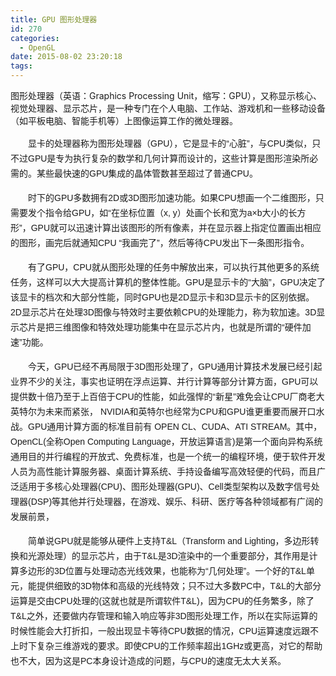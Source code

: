 ```yaml
---
title: GPU 图形处理器
id: 270
categories:
  - OpenGL
date: 2015-08-02 23:20:18
tags:
---
```


图形处理器（英语：Graphics Processing Unit，缩写：GPU），又称显示核心、视觉处理器、显示芯片，是一种专门在个人电脑、工作站、游戏机和一些移动设备（如平板电脑、智能手机等）上图像运算工作的微处理器。

<div class="para" style="margin: 15px 0px 5px; text-indent: 2em; line-height: 24px; font-family: arial, 宋体, sans-serif; font-size: 14px;">
	显卡的处理器称为图形处理器（GPU），它是显卡的&ldquo;心脏&rdquo;，与CPU类似，只不过GPU是专为执行复杂的数学和几何计算而设计的，这些计算是图形渲染所必需的。某些最快速的GPU集成的晶体管数甚至超过了普通CPU。
</div>

<div class="para" style="margin: 15px 0px 5px; text-indent: 2em; line-height: 24px; font-family: arial, 宋体, sans-serif; font-size: 14px;">
	时下的GPU多数拥有2D或3D图形加速功能。如果CPU想画一个二维图形，只需要发个指令给GPU，如&ldquo;在坐标位置（x, y）处画个长和宽为a&times;b大小的长方形&rdquo;，GPU就可以迅速计算出该图形的所有像素，并在显示器上指定位置画出相应的图形，画完后就通知CPU &ldquo;我画完了&rdquo;，然后等待CPU发出下一条图形指令。&nbsp;
</div>

<div class="para" style="margin: 15px 0px 5px; text-indent: 2em; line-height: 24px; font-family: arial, 宋体, sans-serif; font-size: 14px;">
	有了GPU，CPU就从图形处理的任务中解放出来，可以执行其他更多的系统任务，这样可以大大提高计算机的整体性能。<span style="font-family: arial, 宋体, sans-serif; font-size: 14px; line-height: 24px; text-indent: 28px;">GPU是显示卡的&ldquo;大脑&rdquo;，GPU决定了该显卡的档次和大部分性能，同时GPU也是2D显示卡和3D显示卡的区别依据。2D显示芯片在处理3D图像与特效时主要依赖CPU的处理能力，称为软加速。3D显示芯片是把三维图像和特效处理功能集中在显示芯片内，也就是所谓的&ldquo;</span>硬件加速<span style="font-family: arial, 宋体, sans-serif; font-size: 14px; line-height: 24px; text-indent: 28px;">&rdquo;功能。</span>
</div>

<div class="para" style="margin: 15px 0px 5px; text-indent: 2em; line-height: 24px; font-family: arial, 宋体, sans-serif; font-size: 14px;">
	<span style="font-family: arial, 宋体, sans-serif; font-size: 14px; line-height: 24px; text-indent: 28px;">今天，GPU已经不再局限于3D图形处理了，GPU通用计算技术发展已经引起业界不少的关注，事实也证明在</span>浮点运算<span style="font-family: arial, 宋体, sans-serif; font-size: 14px; line-height: 24px; text-indent: 28px;">、</span>并行计算<span style="font-family: arial, 宋体, sans-serif; font-size: 14px; line-height: 24px; text-indent: 28px;">等部分计算方面，GPU可以提供数十倍乃至于上百倍于CPU的性能，如此强悍的&ldquo;新星&rdquo;难免会让CPU厂商老大</span>英特尔<span style="font-family: arial, 宋体, sans-serif; font-size: 14px; line-height: 24px; text-indent: 28px;">为未来而紧张， NVIDIA和英特尔也经常为CPU和GPU谁更重要而展开口水战。GPU通用计算方面的标准目前有 OPEN CL、CUDA、ATI STREAM。其中，OpenCL(全称Open Computing Language，开放运算语言)是第一个面向异构系统通用目的并行编程的开放式、免费标准，也是一个统一的</span>编程环境<span style="font-family: arial, 宋体, sans-serif; font-size: 14px; line-height: 24px; text-indent: 28px;">，便于软件开发人员为高性能计算服务器、桌面计算系统、手持设备编写高效轻便的代码，而且广泛适用于</span>多核心<span style="font-family: arial, 宋体, sans-serif; font-size: 14px; line-height: 24px; text-indent: 28px;">处理器(CPU)、图形处理器(GPU)、Cell类型架构以及</span>数字信号处理器<span style="font-family: arial, 宋体, sans-serif; font-size: 14px; line-height: 24px; text-indent: 28px;">(DSP)等其他并行处理器，在游戏、娱乐、科研、医疗等各种领域都有广阔的发展前景，</span>
</div>

<div class="para" style="margin: 15px 0px 5px; text-indent: 2em; line-height: 24px; font-family: arial, 宋体, sans-serif; font-size: 14px;">
	<span style="font-family: arial, 宋体, sans-serif; font-size: 14px; line-height: 24px; text-indent: 28px;">简单说GPU就是能够从硬件上支持T&amp;L（Transform and Lighting，多边形转换和光源处理）的</span>显示芯片<span style="font-family: arial, 宋体, sans-serif; font-size: 14px; line-height: 24px; text-indent: 28px;">，由于T&amp;L是3D</span>渲染<span style="font-family: arial, 宋体, sans-serif; font-size: 14px; line-height: 24px; text-indent: 28px;">中的一个重要部分，其作用是计算多边形的3D位置与处理动态光线效果，也能称为&ldquo;几何处理&rdquo;。一个好的T&amp;L单元，能提供细致的3D物体和高级的光线特效；只不过大多数PC中，T&amp;L的大部分运算是交由CPU处理的(这就也就是所谓软件T&amp;L)，因为CPU的任务繁多，除了T&amp;L之外，还要做</span>内存管理<span style="font-family: arial, 宋体, sans-serif; font-size: 14px; line-height: 24px; text-indent: 28px;">和输入响应等非3D图形处理工作，所以在实际运算的时候性能会大打折扣，一般出现显卡等待CPU数据的情况，CPU运算速度远跟不上时下复杂三维游戏的要求。即使CPU的</span>工作频率<span style="font-family: arial, 宋体, sans-serif; font-size: 14px; line-height: 24px; text-indent: 28px;">超出1GHz或更高，对它的帮助也不大，因为这是PC本身设计造成的问题，与CPU的速度无太大关系。</span>
</div>